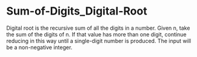 # Sum-of-Digits_Digital-Root
Digital root is the recursive sum of all the digits in a number.  Given n, take the sum of the digits of n. If that value has more than one digit, continue reducing in this way until a single-digit number is produced. The input will be a non-negative integer.

